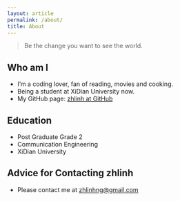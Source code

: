 ```yaml
---
layout: article
permalink: /about/
title: About
---
```


> Be the change you want to see the world.

## Who am I

+ I’m a coding lover, fan of reading, movies and cooking.
+ Being a student at XiDian University now.
+ My GitHub page: [zhlinh at GitHub](https://github.com/zhlinh)

## Education

- Post Graduate Grade 2
- Communication Engineering
- XiDian University

## Advice for Contacting zhlinh

* Please contact me at zhlinhng@gmail.com
